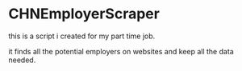 # CHNEmployerScraper

this is a script i created for my part time job.

it finds all the potential employers on websites and keep all the data needed.
